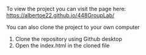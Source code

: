 To view the project you can visit the page here: https://albertoe22.github.io/448GroupLab/

You can also clone the project to your own computer
1. Clone the repository using Github desktop 
2. Open the index.html in the cloned file
